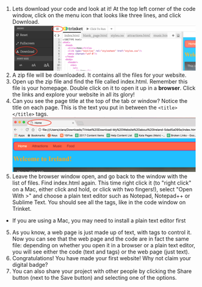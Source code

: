 1. Lets download your code and look at it! At the top left corner of the code window, click on the menu icon that looks like three lines, and click Download. ![](assets/DownloadMenuCircled.png)
2. A zip file will be downloaded. It contains all the files for your website. 
3. Open up the zip file and find the file called index.html. Remember this file is your homepage. Double click on it to open it up in a **browser**. Click the links and explore your website in all its glory!
4. Can you see the page title at the top of the tab or window? Notice the title on each page. This is the text you put in between the `<title> </title>` tags.![](assets/LocalFileWindowTitle.png)
4. Leave the browser window open, and go back to the window with the list of files. Find index.html again. This time right click it \(to "right click" on a Mac, either click and hold, or click with two fingers!\), select "Open With &gt;" and choose a plain text editor such as Notepad, Notepad++ or Sublime Text. You should see all the tags, like in the code window on Trinket.
 * If you are using a Mac, you may need to install a plain text editor first
5. As you know, a web page is just made up of text, with tags to control it. Now you can see that the web page and the code are in fact the same file: depending on whether you open it in a browser or a plain text editor, you will see either the code \(text and tags\) or the web page \(just text\).
6. Congratulations! You have made your first website! Why not claim your digital badge?
7. You can also share your project with other people by clicking the Share button (next to the Save button) and selecting one of the options.



